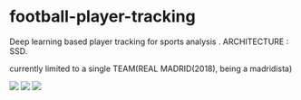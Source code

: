 # football-player-tracking
Deep learning based player tracking for sports analysis .
 ARCHITECTURE : SSD.


currently limited to a single TEAM(REAL MADRID(2018), being a madridista)


![](result1.gif)
![](result2.gif)
![](result3.gif)
